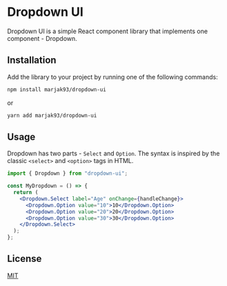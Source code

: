 # Dropdown UI

Dropdown UI is a simple React component library that implements one component - Dropdown.

## Installation

Add the library to your project by running one of the following commands:

```bash
npm install marjak93/dropdown-ui
```

or

```bash
yarn add marjak93/dropdown-ui
```

## Usage

Dropdown has two parts - `Select` and `Option`. The syntax is inspired by the classic `<select>` and `<option>` tags in HTML.

```jsx
import { Dropdown } from "dropdown-ui";

const MyDropdown = () => {
  return (
    <Dropdown.Select label="Age" onChange={handleChange}>
      <Dropdown.Option value="10">10</Dropdown.Option>
      <Dropdown.Option value="20">20</Dropdown.Option>
      <Dropdown.Option value="30">30</Dropdown.Option>
    </Dropdown.Select>
  );
};
```

## License

[MIT](https://choosealicense.com/licenses/mit/)
